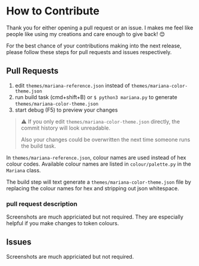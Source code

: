 # How to Contribute

Thank you for either opening a pull request or an issue. I makes me feel like people like using my creations and care enough to give back! 😊

For the best chance of your contributions making into the next release, please follow these steps for pull requests and issues respectively.

## Pull Requests

1. edit `themes/mariana-reference.json` instead of `themes/mariana-color-theme.json`
1. run build task (cmd+shift+B) or `$ python3 mariana.py` to generate `themes/mariana-color-theme.json`
1. start debug (F5) to preview your changes

> ⚠️ If you only edit `themes/mariana-color-theme.json` directly, the commit history will look unreadable.
>
> Also your changes could be overwritten the next time someone runs the build task.

In `themes/mariana-reference.json`, colour names are used instead of hex colour codes. Available colour names are listed in `colour/palette.py` in the `Mariana` class.

The build step will text generate a `themes/mariana-color-theme.json` file by replacing the colour names for hex and stripping out json whitespace.

### pull request description

Screenshots are much appriciated but not required. They are especially helpful if you make changes to token colours.

## Issues

Screenshots are much appriciated but not required.
